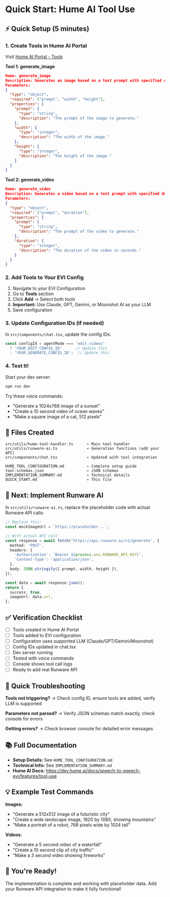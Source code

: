 # Quick Start: Hume AI Tool Use

## ⚡ Quick Setup (5 minutes)

### 1. Create Tools in Hume AI Portal

Visit [Hume AI Portal - Tools](https://platform.hume.ai/evi/tools)

**Tool 1: generate_image**
```json
Name: generate_image
Description: Generates an image based on a text prompt with specified dimensions
Parameters:
{
  "type": "object",
  "required": ["prompt", "width", "height"],
  "properties": {
    "prompt": {
      "type": "string",
      "description": "The prompt of the image to generate."
    },
    "width": {
      "type": "integer",
      "description": "The width of the image."
    },
    "height": {
      "type": "integer",
      "description": "The height of the image."
    }
  }
}
```

**Tool 2: generate_video**
```json
Name: generate_video
Description: Generates a video based on a text prompt with specified duration
Parameters:
{
  "type": "object",
  "required": ["prompt", "duration"],
  "properties": {
    "prompt": {
      "type": "string",
      "description": "The prompt of the video to generate."
    },
    "duration": {
      "type": "integer",
      "description": "The duration of the video in seconds."
    }
  }
}
```

### 2. Add Tools to Your EVI Config

1. Navigate to your EVI Configuration
2. Go to **Tools** section
3. Click **Add** → Select both tools
4. **Important:** Use Claude, GPT, Gemini, or Moonshot AI as your LLM
5. Save configuration

### 3. Update Configuration IDs (if needed)

In `src/components/chat.tsx`, update the config IDs:
```typescript
const configId = agentMode === 'edit_videos' 
  ? 'YOUR_EDIT_CONFIG_ID'      // Update this
  : 'YOUR_GENERATE_CONFIG_ID';  // Update this
```

### 4. Test It!

Start your dev server:
```bash
npm run dev
```

Try these voice commands:
- "Generate a 1024x768 image of a sunset"
- "Create a 10 second video of ocean waves"
- "Make a square image of a cat, 512 pixels"

## 📁 Files Created

```
src/utils/hume-tool-handler.ts      ← Main tool handler
src/utils/runware-ai.ts             ← Generation functions (add your API)
src/components/chat.tsx             ← Updated with tool integration

HUME_TOOL_CONFIGURATION.md          ← Complete setup guide
tool-schemas.json                   ← JSON schemas
IMPLEMENTATION_SUMMARY.md           ← Technical details
QUICK_START.md                      ← This file
```

## 🔧 Next: Implement Runware AI

In `src/utils/runware-ai.ts`, replace the placeholder code with actual Runware API calls:

```typescript
// Replace this:
const mockImageUrl = `https://placeholder...`;

// With actual API call:
const response = await fetch('https://api.runware.ai/v1/generate', {
  method: 'POST',
  headers: {
    'Authorization': `Bearer ${process.env.RUNWARE_API_KEY}`,
    'Content-Type': 'application/json',
  },
  body: JSON.stringify({ prompt, width, height }),
});

const data = await response.json();
return {
  success: true,
  imageUrl: data.url,
};
```

## ✅ Verification Checklist

- [ ] Tools created in Hume AI Portal
- [ ] Tools added to EVI configuration
- [ ] Configuration uses supported LLM (Claude/GPT/Gemini/Moonshot)
- [ ] Config IDs updated in chat.tsx
- [ ] Dev server running
- [ ] Tested with voice commands
- [ ] Console shows tool call logs
- [ ] Ready to add real Runware API

## 🐛 Quick Troubleshooting

**Tools not triggering?**
→ Check config ID, ensure tools are added, verify LLM is supported

**Parameters not parsed?**
→ Verify JSON schemas match exactly, check console for errors

**Getting errors?**
→ Check browser console for detailed error messages

## 📚 Full Documentation

- **Setup Details:** See `HUME_TOOL_CONFIGURATION.md`
- **Technical Info:** See `IMPLEMENTATION_SUMMARY.md`
- **Hume AI Docs:** https://dev.hume.ai/docs/speech-to-speech-evi/features/tool-use

## 💡 Example Test Commands

**Images:**
- "Generate a 512x512 image of a futuristic city"
- "Create a wide landscape image, 1920 by 1080, showing mountains"
- "Make a portrait of a robot, 768 pixels wide by 1024 tall"

**Videos:**
- "Generate a 5 second video of a waterfall"
- "Create a 10 second clip of city traffic"
- "Make a 3 second video showing fireworks"

## 🎉 You're Ready!

The implementation is complete and working with placeholder data. Add your Runware API integration to make it fully functional!

